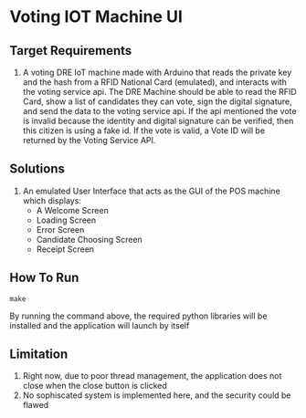 # Voting IOT Machine UI

## Target Requirements

1. A voting DRE IoT machine made with Arduino that reads the private key and the hash from a RFID National Card (emulated), and interacts with the voting service api. The DRE Machine should be able to read the RFID Card, show a list of candidates they can vote, sign the digital signature, and send the data to the voting service api. If the api mentioned the vote is invalid because the identity and digital signature can be verified, then this citizen is using a fake id. If the vote is valid, a Vote ID will be returned by the Voting Service API.

## Solutions

1. An emulated User Interface that acts as the GUI of the POS machine which displays:
    - A Welcome Screen
    - Loading Screen
    - Error Screen
    - Candidate Choosing Screen
    - Receipt Screen

## How To Run

```
make
```

By running the command above, the required python libraries will be installed and the application will launch by itself

## Limitation

1. Right now, due to poor thread management, the application does not close when the close button is clicked
2. No sophiscated system is implemented here, and the security could be flawed
